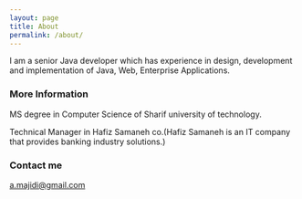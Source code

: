 ```yaml
---
layout: page
title: About
permalink: /about/
---
```


I am a senior Java developer which has experience in design, development and implementation of Java, Web, Enterprise Applications.

### More Information

MS degree in Computer Science of Sharif university of technology.

Technical Manager in Hafiz Samaneh co.(Hafiz Samaneh is an IT company that provides banking industry solutions.)




### Contact me

[a.majidi@gmail.com](mailto:a.majidi@gmail.com)
